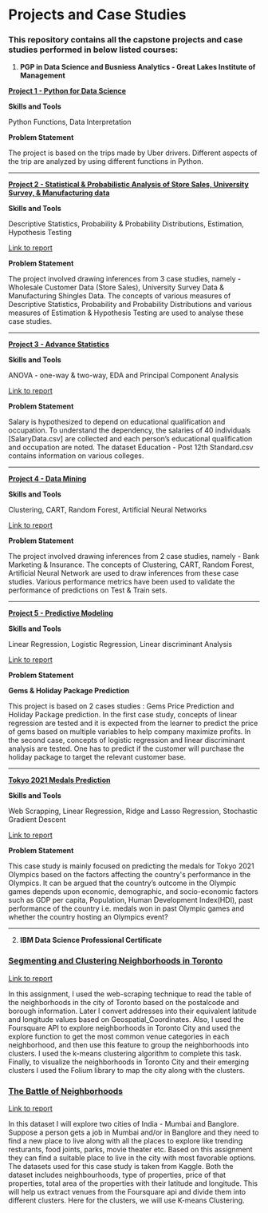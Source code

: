 # Projects and Case Studies

### This repository contains all the capstone projects and case studies performed in below listed courses:

1. __PGP in Data Science and Busniess Analytics - Great Lakes Institute of Management__

**[Project 1 - Python for Data Science](https://github.com/VKarelia/Projects_and_CaseStudies/tree/main/PGP_DSBA%20Great%20Lakes%20Institute%20of%20Management/Project%201%20-%20Uber%20Analysis%20-%20Project)**

**Skills and Tools**

Python Functions, Data Interpretation


**Problem Statement**


The project is based on the trips made by Uber drivers. Different aspects of the trip are analyzed by using different functions in Python.

---
**[Project 2 - Statistical & Probabilistic Analysis of Store Sales, University Survey, & Manufacturing data](https://github.com/VKarelia/Projects_and_CaseStudies/tree/main/PGP_DSBA%20Great%20Lakes%20Institute%20of%20Management/Project%202%20%26%203%20-%20Inferential%20and%20Advance%20Statistics)**

**Skills and Tools**

Descriptive Statistics, Probability & Probability Distributions, Estimation, Hypothesis Testing


[Link to report](https://github.com/VKarelia/Projects_and_CaseStudies/blob/main/PGP_DSBA%20Great%20Lakes%20Institute%20of%20Management/Project%202%20%26%203%20-%20Inferential%20and%20Advance%20Statistics/Statistical%20Methods%20for%20Decision%20Making__Business%20Report.pdf)


**Problem Statement**


The project involved drawing inferences from 3 case studies, namely - Wholesale Customer Data (Store Sales), University Survey Data & Manufacturing Shingles Data. The concepts of various measures of Descriptive Statistics, Probability and Probability Distributions and various measures of Estimation & Hypothesis Testing are used to analyse these case studies.

---

**[Project 3 - Advance Statistics](https://github.com/VKarelia/Projects_and_CaseStudies/tree/main/PGP_DSBA%20Great%20Lakes%20Institute%20of%20Management/Project%202%20%26%203%20-%20Inferential%20and%20Advance%20Statistics)**

**Skills and Tools**

ANOVA - one-way & two-way, EDA and Principal Component Analysis


[Link to report](https://github.com/VKarelia/Projects_and_CaseStudies/blob/main/PGP_DSBA%20Great%20Lakes%20Institute%20of%20Management/Project%202%20%26%203%20-%20Inferential%20and%20Advance%20Statistics/Advance%20Statistics__Business%20Report.pdf)


**Problem Statement**


Salary is hypothesized to depend on educational qualification and occupation. To understand the dependency, the salaries of 40 individuals [SalaryData.csv] are collected and each person’s educational qualification and occupation are noted. The dataset Education - Post 12th Standard.csv contains information on various colleges.

---

**[Project 4 - Data Mining](https://github.com/VKarelia/Projects_and_CaseStudies/tree/main/PGP_DSBA%20Great%20Lakes%20Institute%20of%20Management/Project%204%20-%20Data%20Mining)**


**Skills and Tools**

Clustering, CART, Random Forest, Artificial Neural Networks

[Link to report](https://github.com/VKarelia/Projects_and_CaseStudies/blob/main/PGP_DSBA%20Great%20Lakes%20Institute%20of%20Management/Project%204%20-%20Data%20Mining/Business%20Report.pdf)

**Problem Statement**

The project involved drawing inferences from 2 case studies, namely - Bank Marketing & Insurance. The concepts of Clustering, CART, Random Forest, Artificial Neural Network are used to draw inferences from these case studies. Various performance metrics have been used to validate the performance of predictions on Test & Train sets.

---
**[Project 5 - Predictive Modeling](https://github.com/VKarelia/Projects_and_CaseStudies/tree/main/PGP_DSBA%20Great%20Lakes%20Institute%20of%20Management/Project%205%20-%20Predictive%20Modeling)**

**Skills and Tools**

Linear Regression, Logistic Regression, Linear discriminant Analysis

[Link to report](https://github.com/VKarelia/Projects_and_CaseStudies/blob/main/PGP_DSBA%20Great%20Lakes%20Institute%20of%20Management/Project%205%20-%20Predictive%20Modeling/Project%205%20-%20Business%20Report.pdf)

**Problem Statement**

**Gems & Holiday Package Prediction**

This project is based on 2 cases studies : Gems Price Prediction and Holiday Package prediction. In the first case study, concepts of linear regression are tested and it is expected from the learner to predict the price of gems based on multiple variables to help company maximize profits. In the second case, concepts of logistic regression and linear discriminant analysis are tested. One has to predict if the customer will purchase the holiday package to target the relevant customer base.

---

**[Tokyo 2021 Medals Prediction](https://github.com/VKarelia/Projects_and_CaseStudies/tree/main/PGP_DSBA%20Great%20Lakes%20Institute%20of%20Management/Tokyo%202020%20Medals%20Predictions)**

**Skills and Tools**

Web Scrapping, Linear Regression, Ridge and Lasso Regression, Stochastic Gradient Descent 

[Link to report](https://medium.com/@kareliavaishnavi/tokyo-2021-olympics-medals-predictions-aceae04704f0)

**Problem Statement**

This case study is mainly focused on predicting the medals for Tokyo 2021 Olympics based on the factors affecting the country's performance in the Olympics. It can be argued that the country’s outcome in the Olympic games depends upon economic, demographic, and socio-economic factors such as GDP per capita, Population, Human Development Index(HDI), past performance of the country i.e. medals won in past Olympic games and whether the country hosting an Olympics event?


---

2. __IBM Data Science Professional Certificate__
            
### [Segmenting and Clustering Neighborhoods in Toronto](https://github.com/VKarelia/Capstone-Projects/tree/main/IBM%20Data%20Science%20Professional%20Certificate/Segmenting%20and%20Clustering%20Neighborhoods%20in%20Toronto)
        
[Link to report](https://eu-gb.dataplatform.cloud.ibm.com/analytics/notebooks/v2/109f3d8d-7c68-46e5-8c53-2b68cbd95929/view?access_token=a5c63daf1528f0e99538da0b07cc2a1fe143ad097181f4e8d39a873506b5b829)
        
In this assignment, I used the web-scraping technique to read the table of the neighborhoods in the city of Toronto based on the postalcode and borough information. 
Later I convert addresses into their equivalent latitude and longitude values based on Geospatial_Coordinates. Also, I used the Foursquare API to explore neighborhoods in Toronto City and 
used the explore function to get the most common venue categories in each neighborhood, and then use this feature to group the neighborhoods into clusters. I used the k-means clustering algorithm to complete this task. 
Finally, to visualize the neighborhoods in Toronto City and their emerging clusters I used the Folium library to map the city along with the clusters.
    
### [The Battle of Neighborhoods](https://github.com/VKarelia/Capstone-Projects/tree/main/IBM%20Data%20Science%20Professional%20Certificate/The%20Battle%20of%20Neighborhoods)

[Link to report](https://github.com/VKarelia/Projects_and_CaseStudies/blob/main/IBM%20Data%20Science%20Professional%20Certificate/The%20Battle%20of%20Neighborhoods/Battle%20of%20Neighborhoods%20-%20Report.pdf)

In this dataset I will explore two cities of India - Mumbai and Banglore. Suppose a person gets a job in Mumbai and/or in Banglore and they need to find a new place to live along with all the places to explore like trending resturants, food joints, parks, movie theater etc. Based on this assignment they can find a suitable place to live in the city with most favorable options. The datasets used for this case study is taken from Kaggle. Both the dataset includes neighbourhoods, type of properties, price of that properties, total area of the properties with their latitude and longitude. This will help us extract venues from the Foursquare api and divide them into different clusters. Here for the clusters, we will use K-means Clustering.
